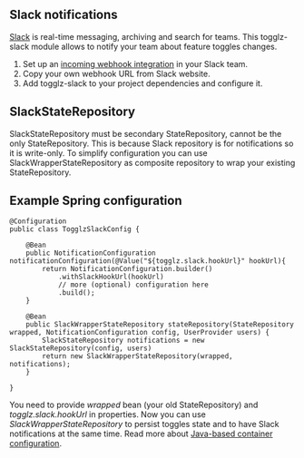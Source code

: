 Slack notifications
-------------------

[Slack](https://slack.com) is real-time messaging, archiving and search for teams.
 This togglz-slack module allows to notify your team about feature toggles changes.
 
1. Set up an [incoming webhook integration](https://my.slack.com/services/new/incoming-webhook/) in your Slack team.
2. Copy your own webhook URL from Slack website.
3. Add togglz-slack to your project dependencies and configure it.
 
## SlackStateRepository 

SlackStateRepository must be secondary StateRepository, cannot be the only StateRepository.
This is because Slack repository is for notifications so it is write-only.
To simplify configuration you can use SlackWrapperStateRepository as composite repository to wrap your existing StateRepository. 

## Example Spring configuration
 
```
@Configuration
public class TogglzSlackConfig {  
    
    @Bean
    public NotificationConfiguration notificationConfiguration(@Value("${togglz.slack.hookUrl}" hookUrl){
        return NotificationConfiguration.builder()
            .withSlackHookUrl(hookUrl)
            // more (optional) configuration here
            .build();
    }

    @Bean
    public SlackWrapperStateRepository stateRepository(StateRepository wrapped, NotificationConfiguration config, UserProvider users) {
        SlackStateRepository notifications = new SlackStateRepository(config, users)
        return new SlackWrapperStateRepository(wrapped, notifications);
    }

}
 ```

You need to provide _wrapped_ bean (your old StateRepository) and _togglz.slack.hookUrl_ in properties.
Now you can use _SlackWrapperStateRepository_ to persist toggles state and to have Slack notifications at the same time.
Read more about [Java-based container configuration](https://docs.spring.io/spring/docs/current/spring-framework-reference/htmlsingle/#beans-java).